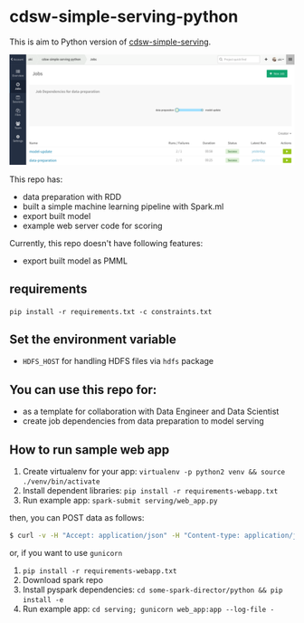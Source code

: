 # cdsw-simple-serving-python

This is aim to Python version of [cdsw-simple-serving](https://github.com/srowen/cdsw-simple-serving).

![](job_screenshot.png)

This repo has:

- data preparation with RDD
- built a simple machine learning pipeline with Spark.ml
- export built model
- example web server code for scoring

Currently, this repo doesn't have following features:

- export built model as PMML

## requirements

`pip install -r requirements.txt -c constraints.txt`

## Set the environment variable

- `HDFS_HOST` for handling HDFS files via `hdfs` package

## You can use this repo for:

- as a template for collaboration with Data Engineer and Data Scientist
- create job dependencies from data preparation to model serving

## How to run sample web app

1. Create virtualenv for your app: `virtualenv -p python2 venv && source ./venv/bin/activate`
2. Install dependent libraries: `pip install -r requirements-webapp.txt`
3. Run example app: `spark-submit serving/web_app.py`

then, you can POST data as follows:

```sh
$ curl -v -H "Accept: application/json" -H "Content-type: application/json" -X POST -d '{"Temperature":23.18,"Humidity":27.272,"Light":426,"CO2":721.25,"HumidityRatio":0.00478}' http://localhost:5000/api/predict
```

or, if you want to use `gunicorn`

1. `pip install -r requirements-webapp.txt`
2. Download spark repo
3. Install pyspark dependencies: `cd some-spark-director/python && pip install -e`
4. Run example app: `cd serving; gunicorn web_app:app --log-file -`
